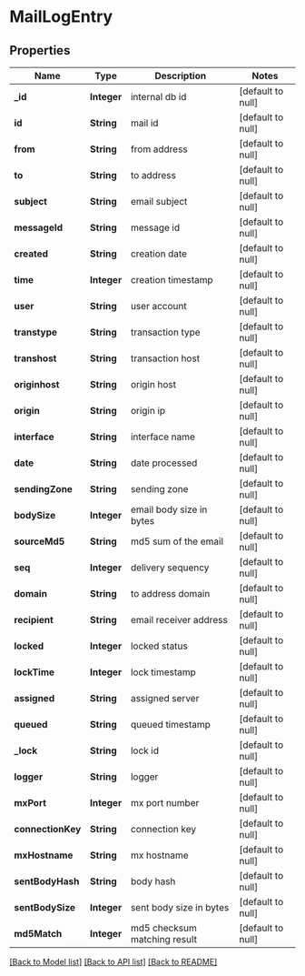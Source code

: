 # MailLogEntry
## Properties

| Name | Type | Description | Notes |
|------------ | ------------- | ------------- | -------------|
| **\_id** | **Integer** | internal db id | [default to null] |
| **id** | **String** | mail id | [default to null] |
| **from** | **String** | from address | [default to null] |
| **to** | **String** | to address | [default to null] |
| **subject** | **String** | email subject | [default to null] |
| **messageId** | **String** | message id | [default to null] |
| **created** | **String** | creation date | [default to null] |
| **time** | **Integer** | creation timestamp | [default to null] |
| **user** | **String** | user account | [default to null] |
| **transtype** | **String** | transaction type | [default to null] |
| **transhost** | **String** | transaction host | [default to null] |
| **originhost** | **String** | origin host | [default to null] |
| **origin** | **String** | origin ip | [default to null] |
| **interface** | **String** | interface name | [default to null] |
| **date** | **String** | date processed | [default to null] |
| **sendingZone** | **String** | sending zone | [default to null] |
| **bodySize** | **Integer** | email body size in bytes | [default to null] |
| **sourceMd5** | **String** | md5 sum of the email | [default to null] |
| **seq** | **Integer** | delivery sequency | [default to null] |
| **domain** | **String** | to address domain | [default to null] |
| **recipient** | **String** | email receiver address | [default to null] |
| **locked** | **Integer** | locked status | [default to null] |
| **lockTime** | **Integer** | lock timestamp | [default to null] |
| **assigned** | **String** | assigned server | [default to null] |
| **queued** | **String** | queued timestamp | [default to null] |
| **\_lock** | **String** | lock id | [default to null] |
| **logger** | **String** | logger | [default to null] |
| **mxPort** | **Integer** | mx port number | [default to null] |
| **connectionKey** | **String** | connection key | [default to null] |
| **mxHostname** | **String** | mx hostname | [default to null] |
| **sentBodyHash** | **String** | body hash | [default to null] |
| **sentBodySize** | **Integer** | sent body size in bytes | [default to null] |
| **md5Match** | **Integer** | md5 checksum matching result | [default to null] |

[[Back to Model list]](../README.md#documentation-for-models) [[Back to API list]](../README.md#documentation-for-api-endpoints) [[Back to README]](../README.md)

